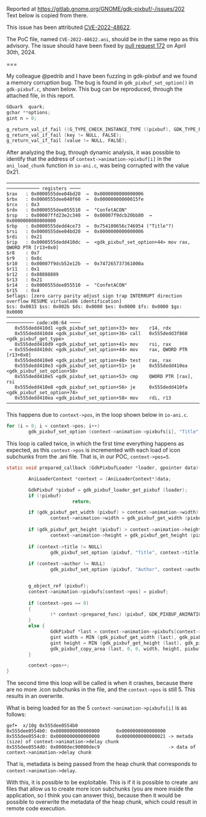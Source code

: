 Reported at https://gitlab.gnome.org/GNOME/gdk-pixbuf/-/issues/202  
Text below is copied from there.  

This issue has been attributed [CVE-2022-48622](https://nvd.nist.gov/vuln/detail/CVE-2022-48622).

The PoC file, named `CVE-2022-48622.ani`, should be in the same repo as this advisory.
The issue should have been fixed by [pull request 172](https://gitlab.gnome.org/GNOME/gdk-pixbuf/-/merge_requests/172) on April 30th, 2024.

===

My colleague @pedrib and I have been fuzzing in gdk-pixbuf and we found a memory corruption bug.
The bug is found in `gdk_pixbuf_set_option()` in `gdk-pixbuf.c`, shown below. This bug can be reproduced, through the attached file, in this report.

```c
GQuark  quark;
gchar **options;
gint n = 0;

g_return_val_if_fail ((G_TYPE_CHECK_INSTANCE_TYPE ((pixbuf), GDK_TYPE_PIXBUF)), FALSE); /* crash */ 
g_return_val_if_fail (key != NULL, FALSE);
g_return_val_if_fail (value != NULL, FALSE);
```
After analyzing the bug, through dynamic analysis, it was possible to identify that the address of `context->animation->pixbuf[i]` in the `ani_load_chunk` function in `io-ani.c`, was being corrupted with the value 0x21.

```
────────────────────────────────────────────────────────────────────────────────────────────────────────────────────────────────────────
──────────── registers ────
$rax   : 0x0000555dee04bd20  →  0x0000000000000006
$rbx   : 0x0000555dee040f60  →  0x00000000000015fe
$rcx   : 0x3               
$rdx   : 0x0000555dee055510  →  "ConfetACON"
$rsp   : 0x00007ffd23e2c340  →  0x00007f9dcb20bb80  →  0x0000000000000000
$rbp   : 0x0000555dedd4ce73  →  0x754100656c746954 ("Title"?)
$rsi   : 0x0000555dee04bd20  →  0x0000000000000006
$rdi   : 0x21              
$rip   : 0x0000555dedd410dc  →  <gdk_pixbuf_set_option+44> mov rax, QWORD PTR [r13+0x0]
$r8    : 0x7               
$r9    : 0x8c              
$r10   : 0x00007f9dcb52e12b  →  0x747265737361000a
$r11   : 0x1               
$r12   : 0x88888889        
$r13   : 0x21              
$r14   : 0x0000555dee055510  →  "ConfetACON"
$r15   : 0x4               
$eflags: [zero carry parity adjust sign trap INTERRUPT direction overflow RESUME virtualx86 identification]
$cs: 0x0033 $ss: 0x002b $ds: 0x0000 $es: 0x0000 $fs: 0x0000 $gs: 0x0000 
────────────────────────────────────────────────────────────────────────────────────────────────────────────────────────────────────────
────────── code:x86:64 ────
   0x555dedd410d1 <gdk_pixbuf_set_option+33> mov    r14, rdx
   0x555dedd410d4 <gdk_pixbuf_set_option+36> call   0x555dedd3f860 <gdk_pixbuf_get_type>
   0x555dedd410d9 <gdk_pixbuf_set_option+41> mov    rsi, rax
 → 0x555dedd410dc <gdk_pixbuf_set_option+44> mov    rax, QWORD PTR [r13+0x0]
   0x555dedd410e0 <gdk_pixbuf_set_option+48> test   rax, rax
   0x555dedd410e3 <gdk_pixbuf_set_option+51> je     0x555dedd410ea <gdk_pixbuf_set_option+58>
   0x555dedd410e5 <gdk_pixbuf_set_option+53> cmp    QWORD PTR [rax], rsi
   0x555dedd410e8 <gdk_pixbuf_set_option+56> je     0x555dedd410fa <gdk_pixbuf_set_option+74>
   0x555dedd410ea <gdk_pixbuf_set_option+58> mov    rdi, r13
──────────────────────────────────────────────────────────────────────────────────────────────────────────────────────────────────────────────────────
```

This happens due to `context->pos`, in the loop shown below in `io-ani.c`.

```c
for (i = 0; i < context->pos; i++) 
        gdk_pixbuf_set_option (context->animation->pixbufs[i], "Title", context->title);
```

This loop is called twice, in which the first time everything happens as expected, as this `context->pos` is incremented with each load of icon subchunks from the .ani file. That is, in our POC, `context->pos=5`.

```c
static void prepared_callback (GdkPixbufLoader *loader, gpointer data){ 

        AniLoaderContext *context = (AniLoaderContext*)data;

        GdkPixbuf *pixbuf = gdk_pixbuf_loader_get_pixbuf (loader);
        if (!pixbuf)
                        return;

        if (gdk_pixbuf_get_width (pixbuf) > context->animation->width)  
                context->animation->width = gdk_pixbuf_get_width (pixbuf); 
        
        if (gdk_pixbuf_get_height (pixbuf) > context->animation->height) 
                context->animation->height = gdk_pixbuf_get_height (pixbuf); 
        
        if (context->title != NULL) 
                gdk_pixbuf_set_option (pixbuf, "Title", context->title); 
        
        if (context->author != NULL) 
                gdk_pixbuf_set_option (pixbuf, "Author", context->author);


        g_object_ref (pixbuf);
        context->animation->pixbufs[context->pos] = pixbuf; 
        
        if (context->pos == 0) 
        {
                (* context->prepared_func) (pixbuf, GDK_PIXBUF_ANIMATION (context->animation), context->user_data);
        }
        else {
                GdkPixbuf *last = context->animation->pixbufs[context->pos - 1];
                gint width = MIN (gdk_pixbuf_get_width (last), gdk_pixbuf_get_width (pixbuf));
                gint height = MIN (gdk_pixbuf_get_height (last), gdk_pixbuf_get_height (pixbuf));
                gdk_pixbuf_copy_area (last, 0, 0, width, height, pixbuf, 0, 0);
        }

        context->pos++; 
}
```

The second time this loop will be called is when it crashes, because there are no more .icon subchunks in the file, and the `context->pos` is still 5. This results in an overwrite.

What is being loaded for as the 5 `context->animation->pixbufs[i]` is as follows:
```
gef➤  x/10g 0x555dee0554b0
0x555dee0554b0: 0x0000000000000000      0x0000000000000000
0x555dee0554c0: 0x0000000000000000      0x0000000000000021 -> metada (size) of context->animation->delay chunk
0x555dee0554d0: 0x0000dec90000dec9                         -> data of context->animation->delay chunk
```

That is, metadata is being passed from the heap chunk that corresponds to `context->animation->delay`.

With this, it is possible to be exploitable. This is if it is possible to create .ani files that allow us to create more icon subchunks (you are more inside the application, so I think you can answer this), because then it would be possible to overwrite the metadata of the heap chunk, which could result in remote code execution.

